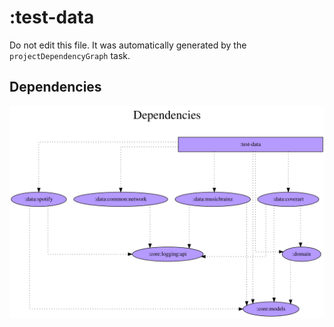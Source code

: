 # :test-data

Do not edit this file.
It was automatically generated by the `projectDependencyGraph` task.

## Dependencies
![](assets/module_dependency_graph.svg)
